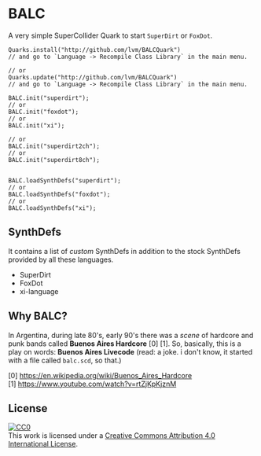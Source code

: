 # BALC

A very simple SuperCollider Quark to start `SuperDirt` or `FoxDot`.

```
Quarks.install("http://github.com/lvm/BALCQuark")
// and go to `Language -> Recompile Class Library` in the main menu.

// or
Quarks.update("http://github.com/lvm/BALCQuark")
// and go to `Language -> Recompile Class Library` in the main menu.

BALC.init("superdirt");
// or
BALC.init("foxdot");
// or
BALC.init("xi");

// or
BALC.init("superdirt2ch");
// or
BALC.init("superdirt8ch");


BALC.loadSynthDefs("superdirt");
// or
BALC.loadSynthDefs("foxdot");
// or
BALC.loadSynthDefs("xi");
```

## SynthDefs

It contains a list of _custom_ SynthDefs in addition to the stock SynthDefs provided by all these languages.

* SuperDirt
* FoxDot
* xi-language


## Why BALC?

In Argentina, during late 80's, early 90's there was a _scene_ of hardcore and punk bands called **Buenos Aires Hardcore** [0] [1]. So, basically, this is a play on words: **Buenos Aires Livecode** (read: a joke. i don't know, it started with a file called `balc.scd`, so that.)

[0] https://en.wikipedia.org/wiki/Buenos_Aires_Hardcore  
[1] https://www.youtube.com/watch?v=rtZjKpKjznM

## License

[![CC0](http://mirrors.creativecommons.org/presskit/buttons/88x31/svg/cc-zero.svg)](https://creativecommons.org/publicdomain/zero/1.0/)  
This work is licensed under a [Creative Commons Attribution 4.0 International License](http://creativecommons.org/licenses/by/4.0/). 
